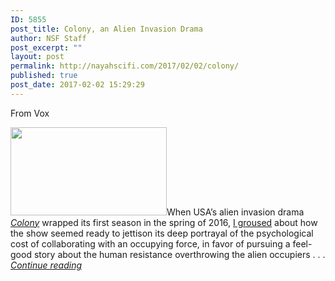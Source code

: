 ```yaml
---
ID: 5855
post_title: Colony, an Alien Invasion Drama
author: NSF Staff
post_excerpt: ""
layout: post
permalink: http://nayahscifi.com/2017/02/02/colony/
published: true
post_date: 2017-02-02 15:29:29
---
```

From Vox

<img class="alignleft size-thumbnail wp-image-5858" src="http://nayahscifi.com/wp-content/uploads/2017/02/colony2-250x141.jpeg" alt="" width="250" height="141" />When USA’s alien invasion drama <a href="http://www.imdb.com/title/tt4209256/?ref_=nv_sr_1"><em>Colony</em></a> wrapped its first season in the spring of 2016, <a href="http://www.vox.com/2016/3/20/11264162/colony-finale-review-gateway-usa">I groused</a> about how the show seemed ready to jettison its deep portrayal of the psychological cost of collaborating with an occupying force, in favor of pursuing a feel-good story about the human resistance overthrowing the alien occupiers . . . <a href="http://www.vox.com/culture/2017/2/2/14447258/colony-usa-season-2-review"><em>Continue reading</em></a>